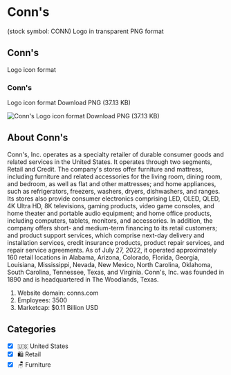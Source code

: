 # Conn's
 (stock symbol: CONN) Logo in transparent PNG format

## Conn's
 Logo icon format

### Conn's
 Logo icon format Download PNG (37.13 KB)

![Conn's
 Logo icon format Download PNG (37.13 KB)](/img/orig/CONN-2caf8879.png)

## About Conn's


Conn's, Inc. operates as a specialty retailer of durable consumer goods and related services in the United States. It operates through two segments, Retail and Credit. The company's stores offer furniture and mattress, including furniture and related accessories for the living room, dining room, and bedroom, as well as flat and other mattresses; and home appliances, such as refrigerators, freezers, washers, dryers, dishwashers, and ranges. Its stores also provide consumer electronics comprising LED, OLED, QLED, 4K Ultra HD, 8K televisions, gaming products, video game consoles, and home theater and portable audio equipment; and home office products, including computers, tablets, monitors, and accessories. In addition, the company offers short- and medium-term financing to its retail customers; and product support services, which comprise next-day delivery and installation services, credit insurance products, product repair services, and repair service agreements. As of July 27, 2022, it operated approximately 160 retail locations in Alabama, Arizona, Colorado, Florida, Georgia, Louisiana, Mississippi, Nevada, New Mexico, North Carolina, Oklahoma, South Carolina, Tennessee, Texas, and Virginia. Conn's, Inc. was founded in 1890 and is headquartered in The Woodlands, Texas.

1. Website domain: conns.com
2. Employees: 3500
3. Marketcap: $0.11 Billion USD


## Categories
- [x] 🇺🇸 United States
- [x] 🛍️ Retail
- [x] 🪑 Furniture
